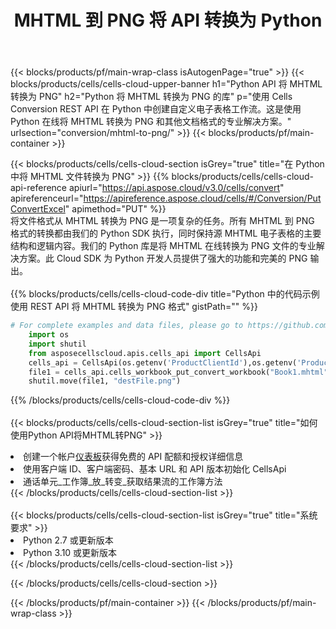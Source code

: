 ﻿---
title:  MHTML 到 PNG 将 API 转换为 Python
description: 用于 Microsoft Excel 和 OpenOffice Calc 的云 API 和 SDK。将电子表格转换为其他格式文件。
url: /zh/python/conversion/mhtml-to-png/
---
{{< blocks/products/pf/main-wrap-class isAutogenPage="true" >}}
{{< blocks/products/cells/cells-cloud-upper-banner h1="Python API 将 MHTML 转换为 PNG" h2="Python 将 MHTML 转换为 PNG 的库" p="使用 Cells Conversion REST API 在 Python 中创建自定义电子表格工作流。这是使用 Python 在线将 MHTML 转换为 PNG 和其他文档格式的专业解决方案。" urlsection="conversion/mhtml-to-png/" >}}
{{< blocks/products/pf/main-container >}}

{{< blocks/products/cells/cells-cloud-section isGrey="true" title="在 Python 中将 MHTML 文件转换为 PNG" >}}
{{% blocks/products/cells/cells-cloud-api-reference apiurl="https://api.aspose.cloud/v3.0/cells/convert" apireferenceurl="https://apireference.aspose.cloud/cells/#/Conversion/PutConvertExcel" apimethod="PUT" %}}
<br/>
将文件格式从 MHTML 转换为 PNG 是一项复杂的任务。所有 MHTML 到 PNG 格式的转换都由我们的 Python SDK 执行，同时保持源 MHTML 电子表格的主要结构和逻辑内容。我们的 Python 库是将 MHTML 在线转换为 PNG 文件的专业解决方案。此 Cloud SDK 为 Python 开发人员提供了强大的功能和完美的 PNG 输出。
<br/>
<br/>
{{% blocks/products/cells/cells-cloud-code-div title="Python 中的代码示例使用 REST API 将 MHTML 转换为 PNG 格式" gistPath="" %}}
 
```python
# For complete examples and data files, please go to https://github.com/aspose-cells-cloud/aspose-cells-cloud-python/
    import os
    import shutil
    from asposecellscloud.apis.cells_api import CellsApi
    cells_api = CellsApi(os.getenv('ProductClientId'),os.getenv('ProductClientSecret'))
    file1 = cells_api.cells_workbook_put_convert_workbook("Book1.mhtml",format="png")
    shutil.move(file1, "destFile.png")     
```
 
{{% /blocks/products/cells/cells-cloud-code-div %}}
<br/>
<br/>
{{< blocks/products/cells/cells-cloud-section-list isGrey="true" title="如何使用Python API将MHTML转PNG" >}}
<li>创建一个帐户<a href="https://dashboard.aspose.cloud/">仪表板</a>获得免费的 API 配额和授权详细信息</li>
<li>使用客户端 ID、客户端密码、基本 URL 和 API 版本初始化 CellsApi</li>
<li>通话单元_工作簿_放_转变_获取结果流的工作簿方法</li>
{{< /blocks/products/cells/cells-cloud-section-list >}}
<br/>
<br/>
{{< blocks/products/cells/cells-cloud-section-list isGrey="true" title="系统要求" >}}
<li>Python 2.7 或更新版本</li>
<li>Python 3.10 或更新版本</li>
{{< /blocks/products/cells/cells-cloud-section-list >}}

{{< /blocks/products/cells/cells-cloud-section >}}

{{< /blocks/products/pf/main-container >}}
{{< /blocks/products/pf/main-wrap-class >}}
